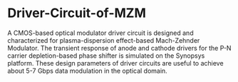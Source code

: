 # Driver-Circuit-of-MZM
A CMOS-based optical modulator driver circuit is designed and characterized for plasma-dispersion effect-based Mach-Zehnder Modulator.  The transient response of anode and cathode drivers for the P-N carrier depletion-based phase shifter is simulated on the Synopsys platform.  These design parameters of driver circuits are useful to achieve about 5-7 Gbps data modulation in the optical domain.
